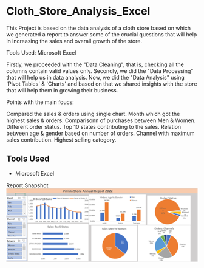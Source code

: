 # Cloth_Store_Analysis_Excel

This Project is based on the data analysis of a cloth store based on which we generated a report to answer some of the crucial questions that will help in increasing the sales and overall growth of the store.

Tools Used:
Microsoft Excel

Firstly, we proceeded with the "Data Cleaning", that is, checking all the columns contain valid values only. Secondly, we did the "Data Processing" that will help us in data analysis. Now, we did the "Data Analysis" using 'Pivot Tables' & 'Charts' and based on that we shared insights with the store that will help them in growing their business.

Points with the main foucs:

Compared the sales & orders using single chart.
Month which got the highest sales & orders.
Comparisonn of purchases between Men & Women.
Different order status.
Top 10 states contributing to the sales.
Relation between age & gender based on number of orders.
Channel with maximum sales contribution.
Highest selling category.

## Tools Used

* Microsoft Excel

Report Snapshot
![Report_Image](https://github.com/Djain1105/Cloth_Store_Analysis_Excel/blob/main/Report_Image.png)



